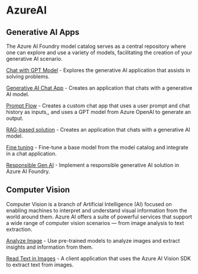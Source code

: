 # AzureAI

## Generative AI Apps

   The Azure AI Foundry model catalog serves as a central repository where one can explore and use a variety of models, facilitating the creation of your generative AI scenario.

   [Chat with GPT Model](/ChatWithGPT.md) - Explores the generative AI application that assists in solving problems.

   [Generative AI Chat App](/GenAIChatApp.md) - Creates an application that chats with a generative AI model.

   [Prompt Flow](/PromptFlow.md) - Creates a custom chat app that uses a user prompt and chat history as inputs,, and uses a GPT model from Azure OpenAI to generate an output.

   [RAG-based solution](/RAGmodel.md) - Creates an application that chats with a generative AI model.

   [Fine tuning](/FineTuning.md) - Fine-tune a base model from the model catalog and integrate in a chat application.

   [Responsible Gen AI](/ResponsibleAI.md) - Implement a responsible generative AI solution in Azure AI Foundry.


## Computer Vision

   Computer Vision is a branch of Artificial Intelligence (AI) focused on enabling machines to interpret and understand visual information from the world around them. Azure AI offers a suite of     powerful services that support a wide range of computer vision scenarios — from image analysis to text extraction.

   [Analyze Image](/AnalyzeImage.md) - Use pre-trained models to analyze images and extract insights and information from them.

   [Read Text in Images](/TextExtractionApp.md) - A client application that uses the Azure AI Vision SDK to extract text from images.

   


